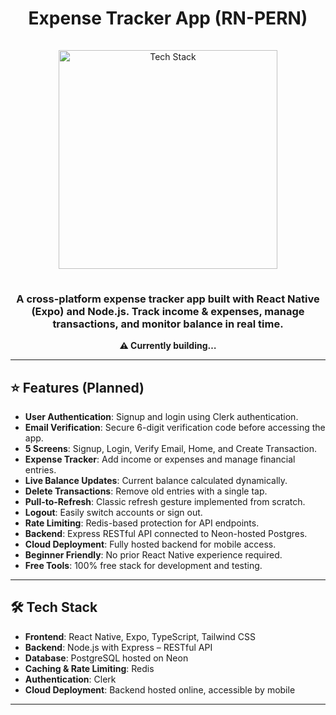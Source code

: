 <h1 align="center">Expense Tracker App (RN-PERN)</h1>

<div align="center">
  <a href="https://github.com/soumadip-dev">
    <img src="https://skillicons.dev/icons?i=react,typescript,tailwindcss,nodejs,express,postgres,redis,github" alt="Tech Stack" width="350" style="padding: 15px 0;">
  </a>
</div>

<h3 align="center">
  A cross-platform expense tracker app built with React Native (Expo) and Node.js. Track income & expenses, manage transactions, and monitor balance in real time.
</h3>

<p align="center"><strong>⚠️ Currently building…</strong></p>

---

## ⭐ Features (Planned)

- **User Authentication**: Signup and login using Clerk authentication.
- **Email Verification**: Secure 6-digit verification code before accessing the app.
- **5 Screens**: Signup, Login, Verify Email, Home, and Create Transaction.
- **Expense Tracker**: Add income or expenses and manage financial entries.
- **Live Balance Updates**: Current balance calculated dynamically.
- **Delete Transactions**: Remove old entries with a single tap.
- **Pull-to-Refresh**: Classic refresh gesture implemented from scratch.
- **Logout**: Easily switch accounts or sign out.
- **Rate Limiting**: Redis-based protection for API endpoints.
- **Backend**: Express RESTful API connected to Neon-hosted Postgres.
- **Cloud Deployment**: Fully hosted backend for mobile access.
- **Beginner Friendly**: No prior React Native experience required.
- **Free Tools**: 100% free stack for development and testing.

---

## 🛠️ Tech Stack

- **Frontend**: React Native, Expo, TypeScript, Tailwind CSS
- **Backend**: Node.js with Express – RESTful API
- **Database**: PostgreSQL hosted on Neon
- **Caching & Rate Limiting**: Redis
- **Authentication**: Clerk
- **Cloud Deployment**: Backend hosted online, accessible by mobile

---

<!--
## 🛠️ Installation & Setup

### Prerequisites

- Node.js (v18 or higher)
- npm or yarn
- Expo CLI (`npm install -g expo-cli`)
- Neon PostgreSQL database
- Redis server

### Setup

1. **Clone the repository**

   ```bash
   git clone https://github.com/soumadip-dev/ExpenseTracker-RN-PERN.git
   cd ExpenseTracker-RN-PERN
````

2. **Backend Setup**

   ```bash
   cd server
   npm install
   ```

   Create a `.env` file in the `server` directory with:

   ```env
   PORT=8080
   DATABASE_URL=<YOUR_NEON_POSTGRES_URL>
   REDIS_URL=<YOUR_REDIS_URL>
   JWT_SECRET=<YOUR_SECRET_KEY>
   NODE_ENV=development
   ```

3. **Frontend Setup**

   ```bash
   cd ../client
   npm install
   ```

   Create a `.env` file in the `client` directory with:

   ```env
   VITE_BACKEND_URL=<YOUR_BACKEND_URL>
   CLERK_PUBLISHABLE_KEY=<YOUR_CLERK_PUBLISHABLE_KEY>
   ```

4. **Run the Application**

   - Backend (Terminal 1):

     ```bash
     cd server
     npm run dev
     ```

   - Frontend (Terminal 2):

     ```bash
     cd ../client
     expo start
     ```
-->
